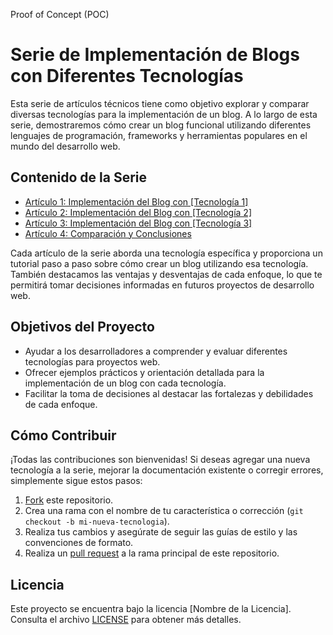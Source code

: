 Proof of Concept (POC) 

# Serie de Implementación de Blogs con Diferentes Tecnologías

Esta serie de artículos técnicos tiene como objetivo explorar y comparar diversas tecnologías para la implementación de un blog. A lo largo de esta serie, demostraremos cómo crear un blog funcional utilizando diferentes lenguajes de programación, frameworks y herramientas populares en el mundo del desarrollo web.

## Contenido de la Serie

- [Artículo 1: Implementación del Blog con [Tecnología 1]](enlace-al-articulo-1.md)
- [Artículo 2: Implementación del Blog con [Tecnología 2]](enlace-al-articulo-2.md)
- [Artículo 3: Implementación del Blog con [Tecnología 3]](enlace-al-articulo-3.md)
- [Artículo 4: Comparación y Conclusiones](enlace-al-articulo-4.md)

Cada artículo de la serie aborda una tecnología específica y proporciona un tutorial paso a paso sobre cómo crear un blog utilizando esa tecnología. También destacamos las ventajas y desventajas de cada enfoque, lo que te permitirá tomar decisiones informadas en futuros proyectos de desarrollo web.

## Objetivos del Proyecto

- Ayudar a los desarrolladores a comprender y evaluar diferentes tecnologías para proyectos web.
- Ofrecer ejemplos prácticos y orientación detallada para la implementación de un blog con cada tecnología.
- Facilitar la toma de decisiones al destacar las fortalezas y debilidades de cada enfoque.

## Cómo Contribuir

¡Todas las contribuciones son bienvenidas! Si deseas agregar una nueva tecnología a la serie, mejorar la documentación existente o corregir errores, simplemente sigue estos pasos:

1. [Fork](https://github.com/tu-usuario/tu-fork) este repositorio.
2. Crea una rama con el nombre de tu característica o corrección (`git checkout -b mi-nueva-tecnologia`).
3. Realiza tus cambios y asegúrate de seguir las guías de estilo y las convenciones de formato.
4. Realiza un [pull request](https://github.com/tu-usuario/proyecto/pulls) a la rama principal de este repositorio.

## Licencia

Este proyecto se encuentra bajo la licencia [Nombre de la Licencia]. Consulta el archivo [LICENSE](LICENSE) para obtener más detalles.
